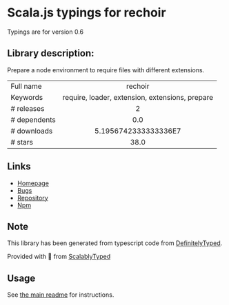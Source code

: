 
# Scala.js typings for rechoir

Typings are for version 0.6

## Library description:
Prepare a node environment to require files with different extensions.

|                    |                 |
| ------------------ | :-------------: |
| Full name          | rechoir |
| Keywords           | require, loader, extension, extensions, prepare |
| # releases         | 2 |
| # dependents       | 0.0 |
| # downloads        | 5.1956742333333336E7 |
| # stars            | 38.0 |

## Links
- [Homepage](https://github.com/gulpjs/rechoir#readme)
- [Bugs](https://github.com/gulpjs/rechoir/issues)
- [Repository](https://github.com/gulpjs/rechoir)
- [Npm](https://www.npmjs.com/package/rechoir)
    


## Note
This library has been generated from typescript code from [DefinitelyTyped](https://definitelytyped.org).

Provided with :purple_heart: from [ScalablyTyped](https://github.com/oyvindberg/ScalablyTyped)

## Usage
See [the main readme](../../readme.md) for instructions.


